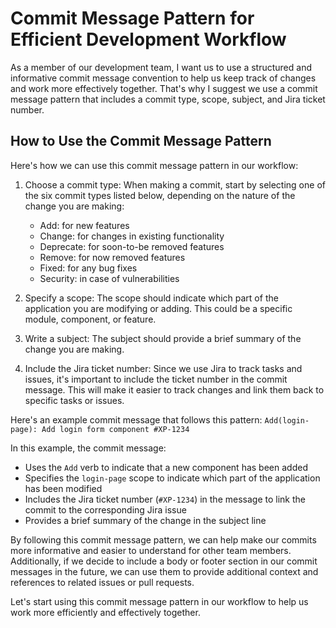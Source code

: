 # Commit Message Pattern for Efficient Development Workflow

As a member of our development team, I want us to use a structured and informative commit message convention to help us keep track of changes and work more effectively together. That's why I suggest we use a commit message pattern that includes a commit type, scope, subject, and Jira ticket number.

## How to Use the Commit Message Pattern

Here's how we can use this commit message pattern in our workflow:

1. Choose a commit type: When making a commit, start by selecting one of the six commit types listed below, depending on the nature of the change you are making:
    - Add: for new features
    - Change: for changes in existing functionality
    - Deprecate: for soon-to-be removed features
    - Remove: for now removed features
    - Fixed: for any bug fixes
    - Security: in case of vulnerabilities

2. Specify a scope: The scope should indicate which part of the application you are modifying or adding. This could be a specific module, component, or feature. 

3. Write a subject: The subject should provide a brief summary of the change you are making. 

4. Include the Jira ticket number: Since we use Jira to track tasks and issues, it's important to include the ticket number in the commit message. This will make it easier to track changes and link them back to specific tasks or issues. 

Here's an example commit message that follows this pattern:
`Add(login-page): Add login form component #XP-1234`

In this example, the commit message:

- Uses the `Add` verb to indicate that a new component has been added
- Specifies the `login-page` scope to indicate which part of the application has been modified
- Includes the Jira ticket number (`#XP-1234`) in the message to link the commit to the corresponding Jira issue
- Provides a brief summary of the change in the subject line

By following this commit message pattern, we can help make our commits more informative and easier to understand for other team members. Additionally, if we decide to include a body or footer section in our commit messages in the future, we can use them to provide additional context and references to related issues or pull requests.

Let's start using this commit message pattern in our workflow to help us work more efficiently and effectively together.
